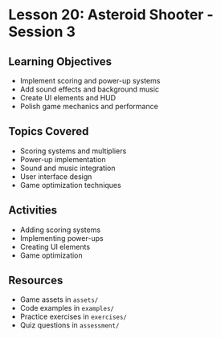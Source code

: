 # Lesson 20: Asteroid Shooter - Session 3

## Learning Objectives
- Implement scoring and power-up systems
- Add sound effects and background music
- Create UI elements and HUD
- Polish game mechanics and performance

## Topics Covered
- Scoring systems and multipliers
- Power-up implementation
- Sound and music integration
- User interface design
- Game optimization techniques

## Activities
- Adding scoring systems
- Implementing power-ups
- Creating UI elements
- Game optimization

## Resources
- Game assets in `assets/`
- Code examples in `examples/`
- Practice exercises in `exercises/`
- Quiz questions in `assessment/`
